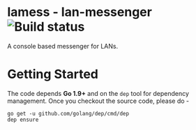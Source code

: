 # **lamess** - lan-messenger ![Build status](https://travis-ci.org/imyousuf/lan-messenger.svg?branch=master)
A console based messenger for LANs.

# Getting Started
The code depends **Go 1.9+** and on the `dep` tool for dependency management. Once you checkout the source code, please do -
```
go get -u github.com/golang/dep/cmd/dep
dep ensure
```
